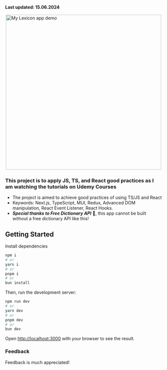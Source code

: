 **Last updated: 15.06.2024**

<a href="https://lnk.thucde.dev/img/3SThy6Fzw5" target="_blank" title="Click to view original">

<img src="https://lnk.thucde.dev/img/3SThy6Fzw5" alt="My Lexicon app demo" height="500" style="border: 2px solid white;"/>
</a>

### This project is to apply JS, TS, and React good practices as I am watching the tutorials on Udemy Courses

-   The project is aimed to achieve good practices of using TS/JS and React
-   Keywords: Next.js, TypeScript, MUI, Redux, Advanced DOM manipulation, React Event Listener, React Hooks.
-   ***Special thanks to Free Dictionary API*** 📗, this app cannot be built without a free dictionary API like this!

## Getting Started

Install dependencies

```bash
npm i
# or
yarn i
# or
pnpm i
# or
bun install
```

Then, run the development server:

```bash
npm run dev
# or
yarn dev
# or
pnpm dev
# or
bun dev
```

Open [http://localhost:3000](http://localhost:3000) with your browser to see the result.

### Feedback
Feedback is much appreciated!
